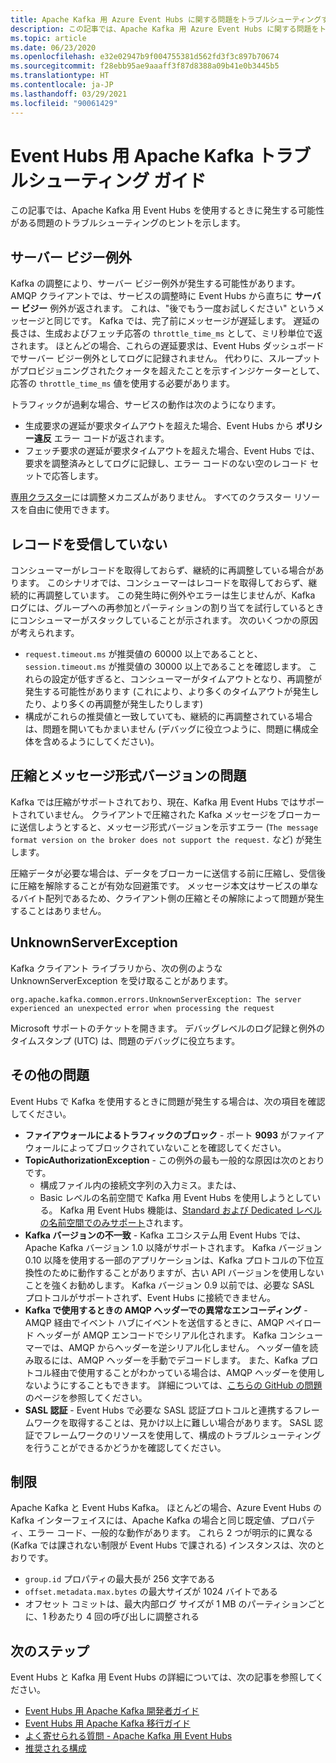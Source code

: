 ```yaml
---
title: Apache Kafka 用 Azure Event Hubs に関する問題をトラブルシューティングする
description: この記事では、Apache Kafka 用 Azure Event Hubs に関する問題をトラブルシューティングする方法を示します
ms.topic: article
ms.date: 06/23/2020
ms.openlocfilehash: e32e02947b9f004755381d562fd3f3c897b70674
ms.sourcegitcommit: f28ebb95ae9aaaff3f87d8388a09b41e0b3445b5
ms.translationtype: HT
ms.contentlocale: ja-JP
ms.lasthandoff: 03/29/2021
ms.locfileid: "90061429"
---
```

# <a name="apache-kafka-troubleshooting-guide-for-event-hubs"></a>Event Hubs 用 Apache Kafka トラブルシューティング ガイド
この記事では、Apache Kafka 用 Event Hubs を使用するときに発生する可能性がある問題のトラブルシューティングのヒントを示します。 

## <a name="server-busy-exception"></a>サーバー ビジー例外
Kafka の調整により、サーバー ビジー例外が発生する可能性があります。 AMQP クライアントでは、サービスの調整時に Event Hubs から直ちに **サーバー ビジー** 例外が返されます。 これは、"後でもう一度お試しください" というメッセージと同じです。 Kafka では、完了前にメッセージが遅延します。 遅延の長さは、生成およびフェッチ応答の `throttle_time_ms` として、ミリ秒単位で返されます。 ほとんどの場合、これらの遅延要求は、Event Hubs ダッシュボードでサーバー ビジー例外としてログに記録されません。 代わりに、スループットがプロビジョニングされたクォータを超えたことを示すインジケーターとして、応答の `throttle_time_ms` 値を使用する必要があります。

トラフィックが過剰な場合、サービスの動作は次のようになります。

- 生成要求の遅延が要求タイムアウトを超えた場合、Event Hubs から **ポリシー違反** エラー コードが返されます。
- フェッチ要求の遅延が要求タイムアウトを超えた場合、Event Hubs では、要求を調整済みとしてログに記録し、エラー コードのない空のレコード セットで応答します。

[専用クラスター](event-hubs-dedicated-overview.md)には調整メカニズムがありません。 すべてのクラスター リソースを自由に使用できます。

## <a name="no-records-received"></a>レコードを受信していない
コンシューマーがレコードを取得しておらず、継続的に再調整している場合があります。 このシナリオでは、コンシューマーはレコードを取得しておらず、継続的に再調整しています。 この発生時に例外やエラーは生じませんが、Kafka ログには、グループへの再参加とパーティションの割り当てを試行しているときにコンシューマーがスタックしていることが示されます。 次のいくつかの原因が考えられます。

- `request.timeout.ms` が推奨値の 60000 以上であることと、`session.timeout.ms` が推奨値の 30000 以上であることを確認します。 これらの設定が低すぎると、コンシューマーがタイムアウトとなり、再調整が発生する可能性があります (これにより、より多くのタイムアウトが発生したり、より多くの再調整が発生したりします) 
- 構成がこれらの推奨値と一致していても、継続的に再調整されている場合は、問題を開いてもかまいません (デバッグに役立つように、問題に構成全体を含めるようにしてください)。

## <a name="compressionmessage-format-version-issue"></a>圧縮とメッセージ形式バージョンの問題
Kafka では圧縮がサポートされており、現在、Kafka 用 Event Hubs ではサポートされていません。 クライアントで圧縮された Kafka メッセージをブローカーに送信しようとすると、メッセージ形式バージョンを示すエラー (`The message format version on the broker does not support the request.` など) が発生します。

圧縮データが必要な場合は、データをブローカーに送信する前に圧縮し、受信後に圧縮を解除することが有効な回避策です。 メッセージ本文はサービスの単なるバイト配列であるため、クライアント側の圧縮とその解除によって問題が発生することはありません。

## <a name="unknownserverexception"></a>UnknownServerException
Kafka クライアント ライブラリから、次の例のような UnknownServerException を受け取ることがあります。 

```
org.apache.kafka.common.errors.UnknownServerException: The server experienced an unexpected error when processing the request
```

Microsoft サポートのチケットを開きます。  デバッグレベルのログ記録と例外のタイムスタンプ (UTC) は、問題のデバッグに役立ちます。 

## <a name="other-issues"></a>その他の問題
Event Hubs で Kafka を使用するときに問題が発生する場合は、次の項目を確認してください。

- **ファイアウォールによるトラフィックのブロック** - ポート **9093** がファイアウォールによってブロックされていないことを確認してください。
- **TopicAuthorizationException** - この例外の最も一般的な原因は次のとおりです。
    - 構成ファイル内の接続文字列の入力ミス。または、
    - Basic レベルの名前空間で Kafka 用 Event Hubs を使用しようとしている。 Kafka 用 Event Hubs 機能は、[Standard および Dedicated レベルの名前空間でのみサポート](https://azure.microsoft.com/pricing/details/event-hubs/)されます。
- **Kafka バージョンの不一致** - Kafka エコシステム用 Event Hubs では、Apache Kafka バージョン 1.0 以降がサポートされます。 Kafka バージョン 0.10 以降を使用する一部のアプリケーションは、Kafka プロトコルの下位互換性のために動作することがありますが、古い API バージョンを使用しないことを強くお勧めします。 Kafka バージョン 0.9 以前では、必要な SASL プロトコルがサポートされず、Event Hubs に接続できません。
- **Kafka で使用するときの AMQP ヘッダーでの異常なエンコーディング** - AMQP 経由でイベント ハブにイベントを送信するときに、AMQP ペイロード ヘッダーが AMQP エンコードでシリアル化されます。 Kafka コンシューマーでは、AMQP からヘッダーを逆シリアル化しません。 ヘッダー値を読み取るには、AMQP ヘッダーを手動でデコードします。 また、Kafka プロトコル経由で使用することがわかっている場合は、AMQP ヘッダーを使用しないようにすることもできます。 詳細については、[こちらの GitHub の問題](https://github.com/Azure/azure-event-hubs-for-kafka/issues/56)のページを参照してください。
- **SASL 認証** - Event Hubs で必要な SASL 認証プロトコルと連携するフレームワークを取得することは、見かけ以上に難しい場合があります。 SASL 認証でフレームワークのリソースを使用して、構成のトラブルシューティングを行うことができるかどうかを確認してください。 

## <a name="limits"></a>制限
Apache Kafka と Event Hubs Kafka。 ほとんどの場合、Azure Event Hubs の Kafka インターフェイスには、Apache Kafka の場合と同じ既定値、プロパティ、エラー コード、一般的な動作があります。 これら 2 つが明示的に異なる (Kafka では課されない制限が Event Hubs で課される) インスタンスは、次のとおりです。

- `group.id` プロパティの最大長が 256 文字である
- `offset.metadata.max.bytes` の最大サイズが 1024 バイトである
- オフセット コミットは、最大内部ログ サイズが 1 MB のパーティションごとに、1 秒あたり 4 回の呼び出しに調整される


## <a name="next-steps"></a>次のステップ
Event Hubs と Kafka 用 Event Hubs の詳細については、次の記事を参照してください。  

- [Event Hubs 用 Apache Kafka 開発者ガイド](apache-kafka-developer-guide.md)
- [Event Hubs 用 Apache Kafka 移行ガイド](apache-kafka-migration-guide.md)
- [よく寄せられる質問 - Apache Kafka 用 Event Hubs](apache-kafka-frequently-asked-questions.md)
- [推奨される構成](apache-kafka-configurations.md)

